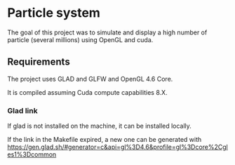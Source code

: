 # Particle system

The goal of this project was to simulate and display a high number of particle (several millions) using OpenGL and cuda.

## Requirements

The project uses GLAD and GLFW and OpenGL 4.6 Core.

It is compiled assuming Cuda compute capabilities 8.X.

### Glad link

If glad is not installed on the machine, it can be installed locally.

If the link in the Makefile expired, a new one can be generated with
https://gen.glad.sh/#generator=c&api=gl%3D4.6&profile=gl%3Dcore%2Cgles1%3Dcommon